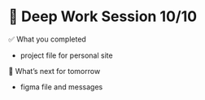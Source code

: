 # 📆 Deep Work Session 10/10

✅ What you completed
- project file for personal site

🔁 What’s next for tomorrow
- figma file and messages

<!--
   git add .; git commit -m "daily stand-up"; git push;
   git add .; git commit -m "daily close"; git push;
-->